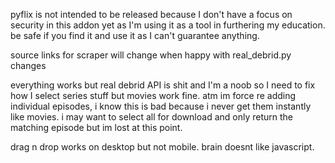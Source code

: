 pyflix is not intended to be released because I don't have a focus on security in this addon yet
as I'm using it as a tool in furthering my education. be safe if you find it and use it as I
can't guarantee anything.

source links for scraper will change when happy with real_debrid.py changes

everything works but real debrid API is shit and I'm a noob so I need to fix how I select series
stuff but movies work fine. atm im force re adding individual episodes, i know this is bad because
i never get them instantly like movies. i may want to select all for download and only return the 
matching episode but im lost at this point.

drag n drop works on desktop but not mobile. brain doesnt like javascript.
